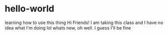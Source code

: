 # hello-world
learning how to use this thing 
Hi Friends!
I am taking this class and I have no idea what I'm doing lol whats
new, oh well. I guess I'll be fine
